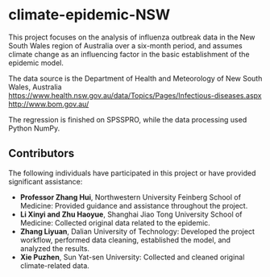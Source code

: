 # climate-epidemic-NSW

This project focuses on the analysis of influenza outbreak data in the New South Wales region of Australia over a six-month period, and assumes climate change as an influencing factor in the basic establishment of the epidemic model.

The data source is the Department of Health and Meteorology of New South Wales, Australia
https://www.health.nsw.gov.au/data/Topics/Pages/Infectious-diseases.aspx
http://www.bom.gov.au/

The regression is finished on SPSSPRO, while the data processing used Python NumPy.

## Contributors

The following individuals have participated in this project or have provided significant assistance:

- **Professor Zhang Hui**, Northwestern University Feinberg School of Medicine: Provided guidance and assistance throughout the project.
- **Li Xinyi and Zhu Haoyue**, Shanghai Jiao Tong University School of Medicine: Collected original data related to the epidemic.
- **Zhang Liyuan**, Dalian University of Technology: Developed the project workflow, performed data cleaning, established the model, and analyzed the results.
- **Xie Puzhen**, Sun Yat-sen University: Collected and cleaned original climate-related data.
